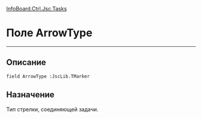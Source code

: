 ﻿---
Link: InfoBoard.Ctrl.Jsc.Tasks.@ArrowType
---

<!---  Навигация
[Имя проекта](#) :
-->
[InfoBoard.Ctrl.Jsc.Tasks](Default)

# Поле ArrowType
---

## Описание

    field ArrowType :JscLib.TMarker

<!--
## Аргументы{#Args}

### Аргумент1

Описание аргумента 1
-->

## Назначение

Тип стрелки, соединяющей задачи.

<!--
## Пример

    ArrowType...
-->

